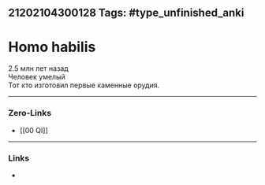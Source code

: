 21202104300128
Tags: #type_unfinished_anki 
---
# Homo habilis

2.5 млн лет назад<br>Человек умелый<br>Тот  кто изготовил первые каменные орудия.

---
### Zero-Links
- [[00 QI]]
---
### Links
-